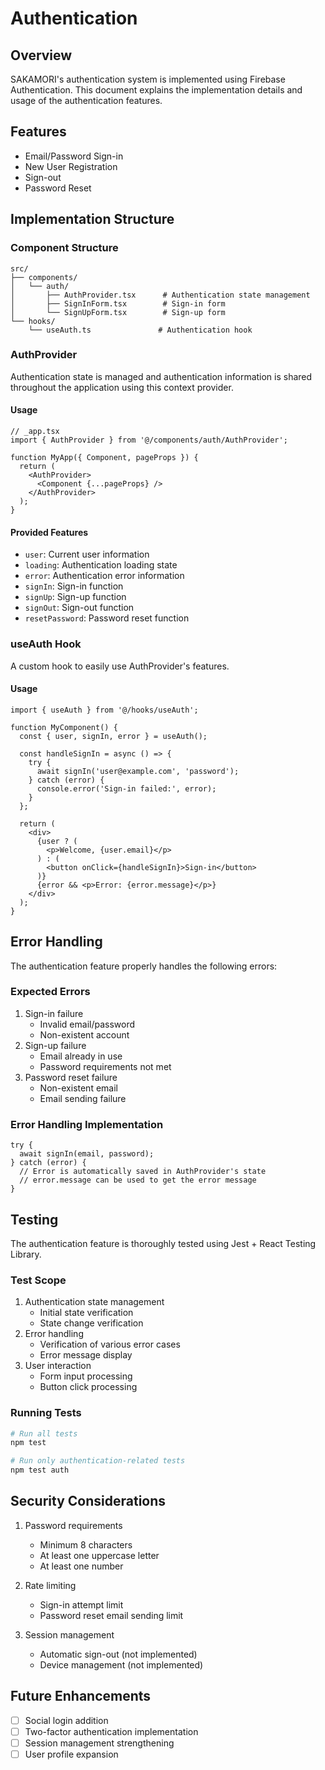 # Authentication

## Overview
SAKAMORI's authentication system is implemented using Firebase Authentication. This document explains the implementation details and usage of the authentication features.

## Features
- Email/Password Sign-in
- New User Registration
- Sign-out
- Password Reset

## Implementation Structure

### Component Structure
```
src/
├── components/
│   └── auth/
│       ├── AuthProvider.tsx      # Authentication state management
│       ├── SignInForm.tsx        # Sign-in form
│       └── SignUpForm.tsx        # Sign-up form
└── hooks/
    └── useAuth.ts               # Authentication hook
```

### AuthProvider
Authentication state is managed and authentication information is shared throughout the application using this context provider.

#### Usage
```tsx
// _app.tsx
import { AuthProvider } from '@/components/auth/AuthProvider';

function MyApp({ Component, pageProps }) {
  return (
    <AuthProvider>
      <Component {...pageProps} />
    </AuthProvider>
  );
}
```

#### Provided Features
- `user`: Current user information
- `loading`: Authentication loading state
- `error`: Authentication error information
- `signIn`: Sign-in function
- `signUp`: Sign-up function
- `signOut`: Sign-out function
- `resetPassword`: Password reset function

### useAuth Hook
A custom hook to easily use AuthProvider's features.

#### Usage
```tsx
import { useAuth } from '@/hooks/useAuth';

function MyComponent() {
  const { user, signIn, error } = useAuth();

  const handleSignIn = async () => {
    try {
      await signIn('user@example.com', 'password');
    } catch (error) {
      console.error('Sign-in failed:', error);
    }
  };

  return (
    <div>
      {user ? (
        <p>Welcome, {user.email}</p>
      ) : (
        <button onClick={handleSignIn}>Sign-in</button>
      )}
      {error && <p>Error: {error.message}</p>}
    </div>
  );
}
```

## Error Handling
The authentication feature properly handles the following errors:

### Expected Errors
1. Sign-in failure
   - Invalid email/password
   - Non-existent account
2. Sign-up failure
   - Email already in use
   - Password requirements not met
3. Password reset failure
   - Non-existent email
   - Email sending failure

### Error Handling Implementation
```tsx
try {
  await signIn(email, password);
} catch (error) {
  // Error is automatically saved in AuthProvider's state
  // error.message can be used to get the error message
}
```

## Testing
The authentication feature is thoroughly tested using Jest + React Testing Library.

### Test Scope
1. Authentication state management
   - Initial state verification
   - State change verification
2. Error handling
   - Verification of various error cases
   - Error message display
3. User interaction
   - Form input processing
   - Button click processing

### Running Tests
```bash
# Run all tests
npm test

# Run only authentication-related tests
npm test auth
```

## Security Considerations
1. Password requirements
   - Minimum 8 characters
   - At least one uppercase letter
   - At least one number
2. Rate limiting
   - Sign-in attempt limit
   - Password reset email sending limit

3. Session management
   - Automatic sign-out (not implemented)
   - Device management (not implemented)

## Future Enhancements
- [ ] Social login addition
- [ ] Two-factor authentication implementation
- [ ] Session management strengthening
- [ ] User profile expansion
